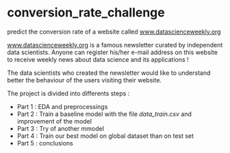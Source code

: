 # conversion_rate_challenge
predict the conversion rate of a website called www.datascienceweekly.org

www.datascienceweekly.org is a famous newsletter curated by independent data scientists. Anyone can register his/her e-mail address on this website to receive weekly news about data science and its applications !

The data scientists who created the newsletter would like to understand better the behaviour of the users visiting their website. 

The project is divided into differents steps :
- Part 1 : EDA and preprocessings
- Part 2 : Train a baseline model with the file *data_train.csv* and improvement of the model
- Part 3 : Try of another mmodel
- Part 4 : Train our best model on global dataset than on test set
- Part 5 : conclusions
